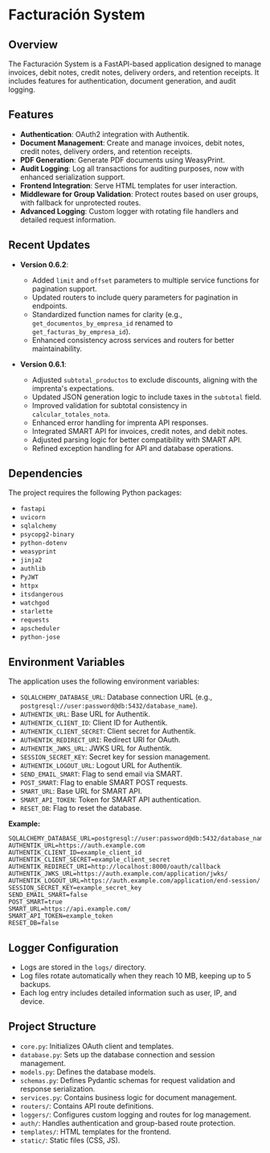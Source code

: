 # Facturación System

## Overview
The Facturación System is a FastAPI-based application designed to manage invoices, debit notes, credit notes, delivery orders, and retention receipts. It includes features for authentication, document generation, and audit logging.

## Features
- **Authentication**: OAuth2 integration with Authentik.
- **Document Management**: Create and manage invoices, debit notes, credit notes, delivery orders, and retention receipts.
- **PDF Generation**: Generate PDF documents using WeasyPrint.
- **Audit Logging**: Log all transactions for auditing purposes, now with enhanced serialization support.
- **Frontend Integration**: Serve HTML templates for user interaction.
- **Middleware for Group Validation**: Protect routes based on user groups, with fallback for unprotected routes.
- **Advanced Logging**: Custom logger with rotating file handlers and detailed request information.

## Recent Updates
- **Version 0.6.2**:
  - Added `limit` and `offset` parameters to multiple service functions for pagination support.
  - Updated routers to include query parameters for pagination in endpoints.
  - Standardized function names for clarity (e.g., `get_documentos_by_empresa_id` renamed to `get_facturas_by_empresa_id`).
  - Enhanced consistency across services and routers for better maintainability.

- **Version 0.6.1**:
  - Adjusted `subtotal_productos` to exclude discounts, aligning with the imprenta's expectations.
  - Updated JSON generation logic to include taxes in the `subtotal` field.
  - Improved validation for subtotal consistency in `calcular_totales_nota`.
  - Enhanced error handling for imprenta API responses.
  - Integrated SMART API for invoices, credit notes, and debit notes.
  - Adjusted parsing logic for better compatibility with SMART API.
  - Refined exception handling for API and database operations.

## Dependencies
The project requires the following Python packages:
- `fastapi`
- `uvicorn`
- `sqlalchemy`
- `psycopg2-binary`
- `python-dotenv`
- `weasyprint`
- `jinja2`
- `authlib`
- `PyJWT`
- `httpx`
- `itsdangerous`
- `watchgod`
- `starlette`
- `requests`
- `apscheduler`
- `python-jose`

## Environment Variables
The application uses the following environment variables:
- `SQLALCHEMY_DATABASE_URL`: Database connection URL (e.g., `postgresql://user:password@db:5432/database_name`).
- `AUTHENTIK_URL`: Base URL for Authentik.
- `AUTHENTIK_CLIENT_ID`: Client ID for Authentik.
- `AUTHENTIK_CLIENT_SECRET`: Client secret for Authentik.
- `AUTHENTIK_REDIRECT_URI`: Redirect URI for OAuth.
- `AUTHENTIK_JWKS_URL`: JWKS URL for Authentik.
- `SESSION_SECRET_KEY`: Secret key for session management.
- `AUTHENTIK_LOGOUT_URL`: Logout URL for Authentik.
- `SEND_EMAIL_SMART`: Flag to send email via SMART.
- `POST_SMART`: Flag to enable SMART POST requests.
- `SMART_URL`: Base URL for SMART API.
- `SMART_API_TOKEN`: Token for SMART API authentication.
- `RESET_DB`: Flag to reset the database.

**Example:**
```env
SQLALCHEMY_DATABASE_URL=postgresql://user:password@db:5432/database_name
AUTHENTIK_URL=https://auth.example.com
AUTHENTIK_CLIENT_ID=example_client_id
AUTHENTIK_CLIENT_SECRET=example_client_secret
AUTHENTIK_REDIRECT_URI=http://localhost:8000/oauth/callback
AUTHENTIK_JWKS_URL=https://auth.example.com/application/jwks/
AUTHENTIK_LOGOUT_URL=https://auth.example.com/application/end-session/
SESSION_SECRET_KEY=example_secret_key
SEND_EMAIL_SMART=false
POST_SMART=true
SMART_URL=https://api.example.com/
SMART_API_TOKEN=example_token
RESET_DB=false
```

## Logger Configuration
- Logs are stored in the `logs/` directory.
- Log files rotate automatically when they reach 10 MB, keeping up to 5 backups.
- Each log entry includes detailed information such as user, IP, and device.

## Project Structure
- `core.py`: Initializes OAuth client and templates.
- `database.py`: Sets up the database connection and session management.
- `models.py`: Defines the database models.
- `schemas.py`: Defines Pydantic schemas for request validation and response serialization.
- `services.py`: Contains business logic for document management.
- `routers/`: Contains API route definitions.
- `loggers/`: Configures custom logging and routes for log management.
- `auth/`: Handles authentication and group-based route protection.
- `templates/`: HTML templates for the frontend.
- `static/`: Static files (CSS, JS).